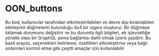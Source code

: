 # OON_buttons
Bu kod, kullanıcılar tarafından etkinleştirilebilen ve devre dışı bırakılabilen etkileşimli düğmelerin bulunduğu 4x4 bir ızgara oluşturur. Bir düğmeye tıklamak durumunu değiştirir ve bu durumla ilgili bilgileri, ek işlevselliğe yönelik olası bir GraphQL şema bağlantısı dahil olmak üzere yazdırır. Bu basit arayüz, seçenekleri belirleme, özellikleri etkinleştirme veya bağlı sistemleri kontrol etme gibi çeşitli amaçlar için kullanılabilir
